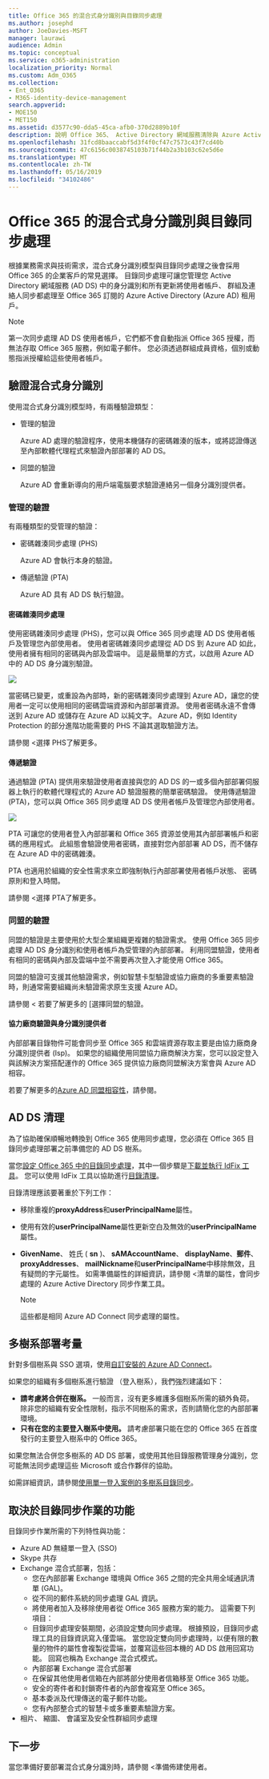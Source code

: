 ```yaml
---
title: Office 365 的混合式身分識別與目錄同步處理
ms.author: josephd
author: JoeDavies-MSFT
manager: laurawi
audience: Admin
ms.topic: conceptual
ms.service: o365-administration
localization_priority: Normal
ms.custom: Adm_O365
ms.collection:
- Ent_O365
- M365-identity-device-management
search.appverid:
- MOE150
- MET150
ms.assetid: d3577c90-dda5-45ca-afb0-370d2889b10f
description: 說明 Office 365、 Active Directory 網域服務清除與 Azure Active Directory Connect 工具的目錄同步處理。
ms.openlocfilehash: 31fcd8baaccabf5d3f4f0cf47c7573c43f7cd40b
ms.sourcegitcommit: 47c6156c0038745103b71f44b2a3b103c62e5d6e
ms.translationtype: MT
ms.contentlocale: zh-TW
ms.lasthandoff: 05/16/2019
ms.locfileid: "34102486"
---
```

# <a name="hybrid-identity-and-directory-synchronization-for-office-365"></a>Office 365 的混合式身分識別與目錄同步處理

根據業務需求與技術需求，混合式身分識別模型與目錄同步處理之後會採用 Office 365 的企業客戶的常見選擇。 目錄同步處理可讓您管理您 Active Directory 網域服務 (AD DS) 中的身分識別和所有更新將使用者帳戶、 群組及連絡人同步都處理至 Office 365 訂閱的 Azure Active Directory (Azure AD) 租用戶。


>[!Note]
>第一次同步處理 AD DS 使用者帳戶，它們都不會自動指派 Office 365 授權，而無法存取 Office 365 服務，例如電子郵件。 您必須透過群組成員資格，個別或動態指派授權給這些使用者帳戶。
>

## <a name="authentication-for-hybrid-identity"></a>驗證混合式身分識別

使用混合式身分識別模型時，有兩種驗證類型：

- 管理的驗證

  Azure AD 處理的驗證程序，使用本機儲存的密碼雜湊的版本，或將認證傳送至內部軟體代理程式來驗證內部部署的 AD DS。

- 同盟的驗證

  Azure AD 會重新導向的用戶端電腦要求驗證連絡另一個身分識別提供者。

### <a name="managed-authentication"></a>管理的驗證

有兩種類型的受管理的驗證：

- 密碼雜湊同步處理 (PHS)

  Azure AD 會執行本身的驗證。

- 傳遞驗證 (PTA)

  Azure AD 具有 AD DS 執行驗證。


#### <a name="password-hash-synchronization"></a>密碼雜湊同步處理

使用密碼雜湊同步處理 (PHS)，您可以與 Office 365 同步處理 AD DS 使用者帳戶及管理您內部使用者。 使用者密碼雜湊同步處理從 AD DS 到 Azure AD 如此，使用者擁有相同的密碼與內部及雲端中。 這是最簡單的方式，以啟用 Azure AD 中的 AD DS 身分識別驗證。 

![](./media/plan-for-directory-synchronization/phs-authentication.png)

當密碼已變更，或重設為內部時，新的密碼雜湊同步處理到 Azure AD，讓您的使用者一定可以使用相同的密碼雲端資源和內部部署資源。 使用者密碼永遠不會傳送到 Azure AD 或儲存在 Azure AD 以純文字。 Azure AD，例如 Identity Protection 的部分進階功能需要的 PHS 不論其選取驗證方法。
  
請參閱 <<c0>選擇 PHS了解更多。
  
#### <a name="pass-through-authentication"></a>傳遞驗證

通過驗證 (PTA) 提供用來驗證使用者直接與您的 AD DS 的一或多個內部部署伺服器上執行的軟體代理程式的 Azure AD 驗證服務的簡單密碼驗證。 使用傳遞驗證 (PTA)，您可以與 Office 365 同步處理 AD DS 使用者帳戶及管理您內部使用者。 

![](./media/plan-for-directory-synchronization/pta-authentication.png)

PTA 可讓您的使用者登入內部部署和 Office 365 資源並使用其內部部署帳戶和密碼的應用程式。 此組態會驗證使用者密碼，直接對您內部部署 AD DS，而不儲存在 Azure AD 中的密碼雜湊。 

PTA 也適用於組織的安全性需求來立即強制執行內部部署使用者帳戶狀態、 密碼原則和登入時間。 
  
請參閱 <<c0>選擇 PTA了解更多。
  
### <a name="federated-authentication"></a>同盟的驗證

同盟的驗證是主要使用於大型企業組織更複雜的驗證需求。 使用 Office 365 同步處理 AD DS 身分識別和使用者帳戶為受管理的內部部署。 利用同盟驗證，使用者有相同的密碼與內部及雲端中並不需要再次登入才能使用 Office 365。 

同盟的驗證可支援其他驗證需求，例如智慧卡型驗證或協力廠商的多重要素驗證時，則通常需要組織尚未驗證需求原生支援 Azure AD。
 
請參閱 < 若要了解更多的 [<b0>選擇同盟的驗證</b0>。
  
#### <a name="third-party-authentication-and-identity-providers"></a>協力廠商驗證與身分識別提供者

內部部署目錄物件可能會同步至 Office 365 和雲端資源存取主要是由協力廠商身分識別提供者 (Isp)。 如果您的組織使用同盟協力廠商解決方案，您可以設定登入與該解決方案搭配運作的 Office 365 提供協力廠商同盟解決方案會與 Azure AD 相容。
  
若要了解更多的[Azure AD 同盟相容性](https://docs.microsoft.com/azure/active-directory/connect/active-directory-aadconnect-federation-compatibility)，請參閱。
  
## <a name="ad-ds-cleanup"></a>AD DS 清理

為了協助確保順暢地轉換到 Office 365 使用同步處理，您必須在 Office 365 目錄同步處理部署之前準備您的 AD DS 樹系。
  
當您[設定 Office 365 中的目錄同步處理](set-up-directory-synchronization.md)，其中一個步驟是[下載並執行 IdFix 工具](install-and-run-idfix.md)。 您可以使用 IdFix 工具以協助進行[目錄清理](prepare-directory-attributes-for-synch-with-idfix.md)。
  
目錄清理應該要著重於下列工作：

- 移除重複的**proxyAddress**和**userPrincipalName**屬性。
- 使用有效的**userPrincipalName**屬性更新空白及無效的**userPrincipalName**屬性。
- **GivenName**、 姓氏 ( **sn** )、 **sAMAccountName**、 **displayName**、**郵件**、 **proxyAddresses**、 **mailNickname**和**userPrincipalName**中移除無效，且有疑問的字元屬性。 如需準備屬性的詳細資訊，請參閱 <<c0>清單的屬性，會同步處理的 Azure Active Directory 同步作業工具。

    > [!NOTE]
    > 這些都是相同 Azure AD Connect 同步處理的屬性。 
  
## <a name="multi-forest-deployment-considerations"></a>多樹系部署考量

針對多個樹系與 SSO 選項，使用[自訂安裝的 Azure AD Connect](https://go.microsoft.com/fwlink/p/?LinkId=698430)。
  
如果您的組織有多個樹系進行驗證 （登入樹系），我們強烈建議如下：
  
- **請考慮將合併在樹系。** 一般而言，沒有更多維護多個樹系所需的額外負荷。 除非您的組織有安全性限制，指示不同樹系的需求，否則請簡化您的內部部署環境。
- **只有在您的主要登入樹系中使用。** 請考慮部署只能在您的 Office 365 在首度發行的主要登入樹系中的 Office 365。 

如果您無法合併您多樹系的 AD DS 部署，或使用其他目錄服務管理身分識別，您可能無法同步處理這些 Microsoft 或合作夥伴的協助。
  
如需詳細資訊，請參閱[使用單一登入案例的多樹系目錄同步](https://go.microsoft.com/fwlink/p/?LinkId=525321)。
  
## <a name="features-that-are-dependent-on-directory-synchronization"></a>取決於目錄同步作業的功能
  
目錄同步作業所需的下列特性與功能：
  
- Azure AD 無縫單一登入 (SSO)
- Skype 共存
- Exchange 混合式部署，包括：
  - 您在內部部署 Exchange 環境與 Office 365 之間的完全共用全域通訊清單 (GAL)。
  - 從不同的郵件系統的同步處理 GAL 資訊。
  - 將使用者加入及移除使用者從 Office 365 服務方案的能力。 這需要下列項目：
  - 目錄同步處理安裝期間，必須設定雙向同步處理。 根據預設，目錄同步處理工具的目錄資訊寫入僅雲端。 當您設定雙向同步處理時，以便有限的數量的物件的屬性會複製從雲端，並覆寫這些回本機的 AD DS 啟用回寫功能。 回寫也稱為 Exchange 混合式模式。 
  - 內部部署 Exchange 混合式部署
  - 在保留其他使用者信箱在內部將部分使用者信箱移至 Office 365 功能。
  - 安全的寄件者和封鎖寄件者的內部會複寫至 Office 365。
  - 基本委派及代理傳送的電子郵件功能。
  - 您有內部整合式的智慧卡或多重要素驗證方案。
- 相片、 縮圖、 會議室及安全性群組同步處理

## <a name="next-step"></a>下一步

當您準備好要部署混合式身分識別時，請參閱 <<c0>準備佈建使用者。
  

